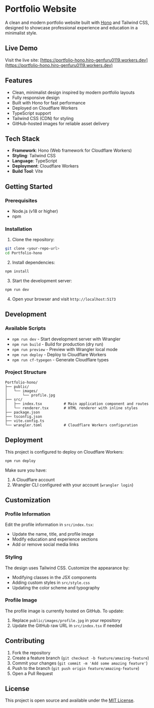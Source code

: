 # Portfolio Website

A clean and modern portfolio website built with [Hono](https://hono.dev/) and Tailwind CSS, designed to showcase professional experience and education in a minimalist style.

##  Live Demo

Visit the live site: [https://portfolio-hono.hiro-genfuru0119.workers.dev](https://portfolio-hono.hiro-genfuru0119.workers.dev)

##  Features

-  Clean, minimalist design inspired by modern portfolio layouts
-  Fully responsive design
-  Built with Hono for fast performance
-  Deployed on Cloudflare Workers
-  TypeScript support
-  Tailwind CSS (CDN) for styling
-  GitHub-hosted images for reliable asset delivery

## Tech Stack

- **Framework**: Hono (Web framework for Cloudflare Workers)
- **Styling**: Tailwind CSS
- **Language**: TypeScript
- **Deployment**: Cloudflare Workers
- **Build Tool**: Vite

## Getting Started

### Prerequisites

- Node.js (v18 or higher)
- npm

### Installation

1. Clone the repository:
```bash
git clone <your-repo-url>
cd Portfolio-hono
```

2. Install dependencies:
```bash
npm install
```

3. Start the development server:
```bash
npm run dev
```

4. Open your browser and visit `http://localhost:5173`

## Development

### Available Scripts

- `npm run dev` - Start development server with Wrangler
- `npm run build` - Build for production (dry run)
- `npm run preview` - Preview with Wrangler local mode
- `npm run deploy` - Deploy to Cloudflare Workers
- `npm run cf-typegen` - Generate Cloudflare types

### Project Structure

```
Portfolio-hono/
├── public/
│   └── images/
│       └── profile.jpg
├── src/
│   ├── index.tsx          # Main application component and routes
│   └── renderer.tsx       # HTML renderer with inline styles
├── package.json
├── tsconfig.json
├── vite.config.ts
└── wrangler.toml          # Cloudflare Workers configuration
```

## Deployment

This project is configured to deploy on Cloudflare Workers:

```bash
npm run deploy
```

Make sure you have:
1. A Cloudflare account
2. Wrangler CLI configured with your account (`wrangler login`)

## Customization

### Profile Information

Edit the profile information in `src/index.tsx`:
- Update the name, title, and profile image
- Modify education and experience sections
- Add or remove social media links

### Styling

The design uses Tailwind CSS. Customize the appearance by:
- Modifying classes in the JSX components
- Adding custom styles in `src/style.css`
- Updating the color scheme and typography

### Profile Image

The profile image is currently hosted on GitHub. To update:
1. Replace `public/images/profile.jpg` in your repository
2. Update the GitHub raw URL in `src/index.tsx` if needed

## Contributing

1. Fork the repository
2. Create a feature branch (`git checkout -b feature/amazing-feature`)
3. Commit your changes (`git commit -m 'Add some amazing feature'`)
4. Push to the branch (`git push origin feature/amazing-feature`)
5. Open a Pull Request

## License

This project is open source and available under the [MIT License](LICENSE).
